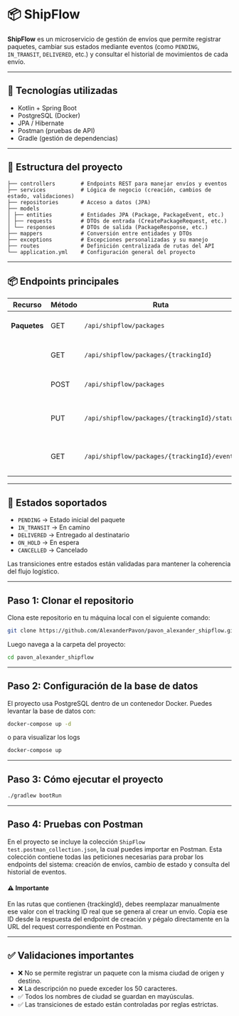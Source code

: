 # 📦 ShipFlow

**ShipFlow** es un microservicio de gestión de envíos que permite registrar paquetes, cambiar sus estados mediante eventos (como `PENDING`, `IN_TRANSIT`, `DELIVERED`, etc.) y consultar el historial de movimientos de cada envío.

---

## 🚀 Tecnologías utilizadas

- Kotlin + Spring Boot
- PostgreSQL (Docker)
- JPA / Hibernate
- Postman (pruebas de API)
- Gradle (gestión de dependencias)

---

## 📁 Estructura del proyecto

```
├── controllers        # Endpoints REST para manejar envíos y eventos
├── services           # Lógica de negocio (creación, cambios de estado, validaciones)
├── repositories       # Acceso a datos (JPA)
├── models
│ ├── entities         # Entidades JPA (Package, PackageEvent, etc.)
│ ├── requests         # DTOs de entrada (CreatePackageRequest, etc.)
│ └── responses        # DTOs de salida (PackageResponse, etc.)
├── mappers            # Conversión entre entidades y DTOs
├── exceptions         # Excepciones personalizadas y su manejo
├── routes             # Definición centralizada de rutas del API
└── application.yml    # Configuración general del proyecto
```

---

## 📦 Endpoints principales

| Recurso      | Método  | Ruta                                         | Descripción                                |
|--------------|---------|----------------------------------------------|--------------------------------------------|
| **Paquetes** | GET     | `/api/shipflow/packages`                     | Obtener todos los paquetes                 |
|              | GET     | `/api/shipflow/packages/{trackingId}`        | Obtener un paquete por TrackingId          |
|              | POST    | `/api/shipflow/packages`                     | Registrar un nuevo paquete                 |
|              | PUT     | `/api/shipflow/packages/{trackingId}/status` | Actualizar el estado del paquete (evento)  |
|              | GET     | `/api/shipflow/packages/{trackingId}/events` | Obtener historial de eventos de un paquete |

---

## 🧪 Estados soportados

- `PENDING` → Estado inicial del paquete
- `IN_TRANSIT` → En camino
- `DELIVERED` → Entregado al destinatario
- `ON_HOLD` → En espera
- `CANCELLED` → Cancelado

Las transiciones entre estados están validadas para mantener la coherencia del flujo logístico.

---

## Paso 1: Clonar el repositorio

Clona este repositorio en tu máquina local con el siguiente comando:

```bash
git clone https://github.com/AlexanderPavon/pavon_alexander_shipflow.git
```

Luego navega a la carpeta del proyecto:

```bash
cd pavon_alexander_shipflow
```

---

## Paso 2: Configuración de la base de datos

El proyecto usa PostgreSQL dentro de un contenedor Docker. Puedes levantar la base de datos con:

```bash
docker-compose up -d
```
o para visualizar los logs

```bash
docker-compose up
```

---

## Paso 3: Cómo ejecutar el proyecto

```bash
./gradlew bootRun
```

---

## Paso 4: Pruebas con Postman

En el proyecto se incluye la colección `ShipFlow test.postman_collection.json`, la cual puedes importar en Postman. Esta colección contiene todas las peticiones necesarias para probar los endpoints del sistema: creación de envíos, cambio de estado y consulta del historial de eventos.

#### ⚠️ Importante 
En las rutas que contienen {trackingId}, debes reemplazar manualmente ese valor con el tracking ID real que se genera al crear un envío. Copia ese ID desde la respuesta del endpoint de creación y pégalo directamente en la URL del request correspondiente en Postman.

---

## ✅ Validaciones importantes

- ❌ No se permite registrar un paquete con la misma ciudad de origen y destino.
- ❌ La descripción no puede exceder los 50 caracteres.
- ✅ Todos los nombres de ciudad se guardan en mayúsculas.
- ✅ Las transiciones de estado están controladas por reglas estrictas.
